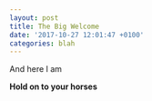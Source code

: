 ```yaml
---
layout: post
title: The Big Welcome
date: '2017-10-27 12:01:47 +0100'
categories: blah
---
```


And here I am

**Hold on to your horses**

[jekyll-docs]: https://jekyllrb.com/docs/home
[jekyll-gh]: https://github.com/jekyll/jekyll
[jekyll-talk]: https://talk.jekyllrb.com/
